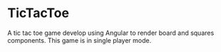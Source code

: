 # TicTacToe
A tic tac toe game develop using Angular to render board and squares components. This game is in single player mode.
